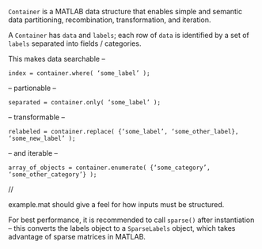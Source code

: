 `Container` is a MATLAB data structure that enables simple and semantic data partitioning, recombination, transformation, and iteration.

A `Container` has `data` and `labels`; each row of `data` is identified by a set of `labels` separated into fields / categories.

This makes data searchable – 

~~~~
index = container.where( ‘some_label’ );
~~~~

– partionable –

~~~~
separated = container.only( ‘some_label’ );
~~~~

– transformable –

~~~~
relabeled = container.replace( {‘some_label’, ‘some_other_label}, ‘some_new_label’ );
~~~~

– and iterable –

~~~~
array_of_objects = container.enumerate( {‘some_category’, ‘some_other_category’} );
~~~~

//

example.mat should give a feel for how inputs must be structured.

For best performance, it is recommended to call `sparse()` after instantiation – this converts the labels object to a `SparseLabels` object, which takes advantage of sparse matrices in MATLAB.